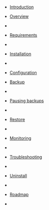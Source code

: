 
- [Introduction](introduction.md)

- [Overview](overview.md)
- 
- [Requirements](requirements.md)
- 
- [Installation](installation.md)
- 
- [Configuration](configuration.md)

- [Backup](backup.md)
- 
- [Pausing backups](pause_resume.md)
- 
- [Restore](restore.md)
- 
- [Monitoring](monitoring.md)
- 
- [Troubleshooting](troubleshooting.md)
- 
- [Uninstall](uninstall.md)
- 
- [Roadmap](roadmap.md)
- 
